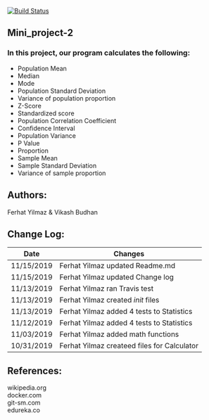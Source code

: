 [![Build Status](https://travis-ci.com/FerhatYilmaz1986/calculator.svg?branch=master)](https://travis-ci.com/FerhatYilmaz1986/calculator)

## Mini_project-2  
  
### In this project, our program calculates the following:

* Population Mean
* Median
* Mode
* Population Standard Deviation
* Variance of population proportion
* Z-Score
* Standardized score
* Population Correlation Coefficient
* Confidence Interval
* Population Variance
* P Value
* Proportion
* Sample Mean
* Sample Standard Deviation
* Variance of sample proportion  
  
## Authors:  
 Ferhat Yilmaz & Vikash Budhan  
 
## Change Log:
|  Date  | Changes  |  
|---|---|
|  11/15/2019 | Ferhat Yilmaz updated Readme.md|
|  11/15/2019 | Ferhat Yilmaz updated Change log|
|  11/13/2019 | Ferhat Yilmaz ran Travis test|
|  11/13/2019 | Ferhat Yilmaz created _init_ files|
|  11/13/2019 | Ferhat Yilmaz added 4 tests to Statistics|
|  11/12/2019 | Ferhat Yilmaz added 4 tests to Statistics|
|  11/03/2019 | Ferhat Yilmaz added math functions|
|  10/31/2019 | Ferhat Yilmaz createed files for Calculator|

   
 ## References:  
 wikipedia.org  
 docker.com  
 git-sm.com  
 edureka.co   
